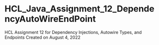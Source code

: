 # HCL_Java_Assignment_12_DependencyAutoWireEndPoint
HCL Assignment 12 for Dependency Injections, Autowire Types, and Endpoints Created on August 4, 2022
